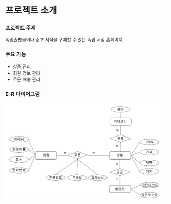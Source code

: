 # 프로젝트 소개

### 프로젝트 주제
독립출판물이나 중고 서적을 구매할 수 있는 독립 서점 홈페이지

### 주요 기능
* 상품 관리
* 회원 정보 관리
* 주문·배송 관리

### E-R 다이어그램
![E-Rdiagram](https://github.com/seu1gi/database-project/blob/main/E-R.PNG?raw=true)
